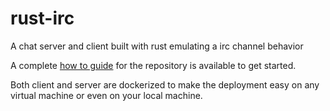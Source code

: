 # rust-irc
A chat server and client built with rust emulating a irc channel behavior

A complete [how to guide](Building_a_simple_IRC_with_rust.pdf) for the repository is available to get started.

Both client and server are dockerized to make the deployment easy on any virtual machine or even on your local machine.

